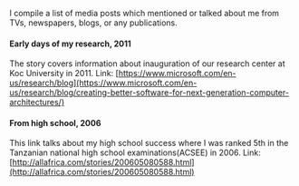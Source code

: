 I compile a list of media posts which mentioned or talked about me from TVs, newspapers, blogs,
or any publications.

#### Early days of my research, 2011
The story covers information about inauguration of our research center at Koc University in 2011. Link: [https://www.microsoft.com/en-us/research/blog](https://www.microsoft.com/en-us/research/blog/creating-better-software-for-next-generation-computer-architectures/)

#### From high school, 2006
This link talks about my high school success where I was ranked 5th in 
the Tanzanian national high school examinations(ACSEE) in 2006.
Link: [http://allafrica.com/stories/200605080588.html](http://allafrica.com/stories/200605080588.html)

